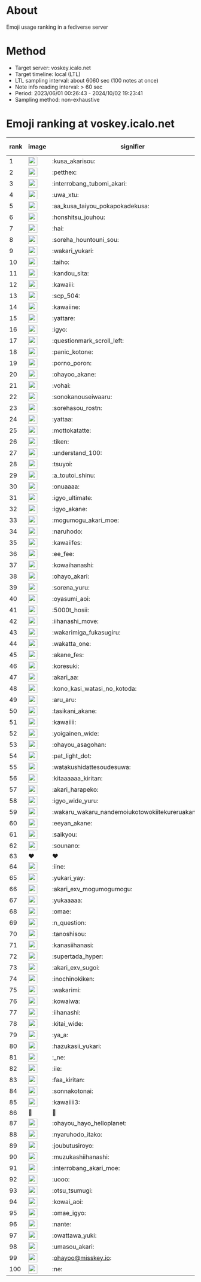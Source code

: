 # About
Emoji usage ranking in a fediverse server

# Method
- Target server: voskey.icalo.net
- Target timeline: local (LTL)
- LTL sampling interval: about 6060 sec (100 notes at once)
- Note info reading interval: > 60 sec
- Period: 2023/06/01 00:26:43 - 2024/10/02 19:23:41 
- Sampling method: non-exhaustive

# Emoji ranking at voskey.icalo.net

|rank|image|signifier|type|frequency score|
|----|----|----|----|----|
|1|<img height="24" src="https://voskey.icalo.net/emoji/kusa_akarisou.webp">|:kusa_akarisou:|custom|32522|
|2|<img height="24" src="https://voskey.icalo.net/emoji/petthex.webp">|:petthex:|custom|24778|
|3|<img height="24" src="https://voskey.icalo.net/emoji/interrobang_tubomi_akari.webp">|:interrobang_tubomi_akari:|custom|13080|
|4|<img height="24" src="https://voskey.icalo.net/emoji/uwa_xtu.webp">|:uwa_xtu:|custom|12263|
|5|<img height="24" src="https://voskey.icalo.net/emoji/aa_kusa_taiyou_pokapokadekusa.webp">|:aa_kusa_taiyou_pokapokadekusa:|custom|10278|
|6|<img height="24" src="https://voskey.icalo.net/emoji/honshitsu_jouhou.webp">|:honshitsu_jouhou:|custom|9601|
|7|<img height="24" src="https://voskey.icalo.net/emoji/hai.webp">|:hai:|custom|8241|
|8|<img height="24" src="https://voskey.icalo.net/emoji/soreha_hountouni_sou.webp">|:soreha_hountouni_sou:|custom|7242|
|9|<img height="24" src="https://voskey.icalo.net/emoji/wakari_yukari.webp">|:wakari_yukari:|custom|6978|
|10|<img height="24" src="https://voskey.icalo.net/emoji/taiho.webp">|:taiho:|custom|6815|
|11|<img height="24" src="https://voskey.icalo.net/emoji/kandou_sita.webp">|:kandou_sita:|custom|6403|
|12|<img height="24" src="https://voskey.icalo.net/emoji/kawaiii.webp">|:kawaiii:|custom|6298|
|13|<img height="24" src="https://voskey.icalo.net/emoji/scp_504.webp">|:scp_504:|custom|5874|
|14|<img height="24" src="https://voskey.icalo.net/emoji/kawaiine.webp">|:kawaiine:|custom|5004|
|15|<img height="24" src="https://voskey.icalo.net/emoji/yattare.webp">|:yattare:|custom|4715|
|16|<img height="24" src="https://voskey.icalo.net/emoji/igyo.webp">|:igyo:|custom|4653|
|17|<img height="24" src="https://voskey.icalo.net/emoji/questionmark_scroll_left.webp">|:questionmark_scroll_left:|custom|4624|
|18|<img height="24" src="https://voskey.icalo.net/emoji/panic_kotone.webp">|:panic_kotone:|custom|4492|
|19|<img height="24" src="https://voskey.icalo.net/emoji/porno_poron.webp">|:porno_poron:|custom|4470|
|20|<img height="24" src="https://voskey.icalo.net/emoji/ohayoo_akane.webp">|:ohayoo_akane:|custom|4454|
|21|<img height="24" src="https://voskey.icalo.net/emoji/vohai.webp">|:vohai:|custom|4262|
|22|<img height="24" src="https://voskey.icalo.net/emoji/sonokanouseiwaaru.webp">|:sonokanouseiwaaru:|custom|4248|
|23|<img height="24" src="https://voskey.icalo.net/emoji/sorehasou_rostn.webp">|:sorehasou_rostn:|custom|4159|
|24|<img height="24" src="https://voskey.icalo.net/emoji/yattaa.webp">|:yattaa:|custom|3858|
|25|<img height="24" src="https://voskey.icalo.net/emoji/mottokatatte.webp">|:mottokatatte:|custom|3715|
|26|<img height="24" src="https://voskey.icalo.net/emoji/tiken.webp">|:tiken:|custom|3688|
|27|<img height="24" src="https://voskey.icalo.net/emoji/understand_100.webp">|:understand_100:|custom|3668|
|28|<img height="24" src="https://voskey.icalo.net/emoji/tsuyoi.webp">|:tsuyoi:|custom|3502|
|29|<img height="24" src="https://voskey.icalo.net/emoji/a_toutoi_shinu.webp">|:a_toutoi_shinu:|custom|3440|
|30|<img height="24" src="https://voskey.icalo.net/emoji/onuaaaa.webp">|:onuaaaa:|custom|3150|
|31|<img height="24" src="https://voskey.icalo.net/emoji/igyo_ultimate.webp">|:igyo_ultimate:|custom|3064|
|32|<img height="24" src="https://voskey.icalo.net/emoji/igyo_akane.webp">|:igyo_akane:|custom|3023|
|33|<img height="24" src="https://voskey.icalo.net/emoji/mogumogu_akari_moe.webp">|:mogumogu_akari_moe:|custom|2943|
|34|<img height="24" src="https://voskey.icalo.net/emoji/naruhodo.webp">|:naruhodo:|custom|2904|
|35|<img height="24" src="https://voskey.icalo.net/emoji/kawaiifes.webp">|:kawaiifes:|custom|2875|
|36|<img height="24" src="https://voskey.icalo.net/emoji/ee_fee.webp">|:ee_fee:|custom|2777|
|37|<img height="24" src="https://voskey.icalo.net/emoji/kowaihanashi.webp">|:kowaihanashi:|custom|2758|
|38|<img height="24" src="https://voskey.icalo.net/emoji/ohayo_akari.webp">|:ohayo_akari:|custom|2713|
|39|<img height="24" src="https://voskey.icalo.net/emoji/sorena_yuru.webp">|:sorena_yuru:|custom|2711|
|40|<img height="24" src="https://voskey.icalo.net/emoji/oyasumi_aoi.webp">|:oyasumi_aoi:|custom|2702|
|41|<img height="24" src="https://voskey.icalo.net/emoji/5000t_hosii.webp">|:5000t_hosii:|custom|2563|
|42|<img height="24" src="https://voskey.icalo.net/emoji/iihanashi_move.webp">|:iihanashi_move:|custom|2464|
|43|<img height="24" src="https://voskey.icalo.net/emoji/wakarimiga_fukasugiru.webp">|:wakarimiga_fukasugiru:|custom|2454|
|44|<img height="24" src="https://voskey.icalo.net/emoji/wakatta_one.webp">|:wakatta_one:|custom|2375|
|45|<img height="24" src="https://voskey.icalo.net/emoji/akane_fes.webp">|:akane_fes:|custom|2336|
|46|<img height="24" src="https://voskey.icalo.net/emoji/koresuki.webp">|:koresuki:|custom|2332|
|47|<img height="24" src="https://voskey.icalo.net/emoji/akari_aa.webp">|:akari_aa:|custom|2316|
|48|<img height="24" src="https://voskey.icalo.net/emoji/kono_kasi_watasi_no_kotoda.webp">|:kono_kasi_watasi_no_kotoda:|custom|2299|
|49|<img height="24" src="https://voskey.icalo.net/emoji/aru_aru.webp">|:aru_aru:|custom|2286|
|50|<img height="24" src="https://voskey.icalo.net/emoji/tasikani_akane.webp">|:tasikani_akane:|custom|2284|
|51|<img height="24" src="https://voskey.icalo.net/emoji/kawaiiii.webp">|:kawaiiii:|custom|2248|
|52|<img height="24" src="https://voskey.icalo.net/emoji/yoigainen_wide.webp">|:yoigainen_wide:|custom|2206|
|53|<img height="24" src="https://voskey.icalo.net/emoji/ohayou_asagohan.webp">|:ohayou_asagohan:|custom|2195|
|54|<img height="24" src="https://voskey.icalo.net/emoji/pat_light_dot.webp">|:pat_light_dot:|custom|2155|
|55|<img height="24" src="https://voskey.icalo.net/emoji/watakushidattesoudesuwa.webp">|:watakushidattesoudesuwa:|custom|2153|
|56|<img height="24" src="https://voskey.icalo.net/emoji/kitaaaaaa_kiritan.webp">|:kitaaaaaa_kiritan:|custom|2130|
|57|<img height="24" src="https://voskey.icalo.net/emoji/akari_harapeko.webp">|:akari_harapeko:|custom|2106|
|58|<img height="24" src="https://voskey.icalo.net/emoji/igyo_wide_yuru.webp">|:igyo_wide_yuru:|custom|2105|
|59|<img height="24" src="https://voskey.icalo.net/emoji/wakaru_wakaru_nandemoiukotowokiitekureruakanetyan.webp">|:wakaru_wakaru_nandemoiukotowokiitekureruakanetyan:|custom|2064|
|60|<img height="24" src="https://voskey.icalo.net/emoji/eeyan_akane.webp">|:eeyan_akane:|custom|2056|
|61|<img height="24" src="https://voskey.icalo.net/emoji/saikyou.webp">|:saikyou:|custom|2053|
|62|<img height="24" src="https://voskey.icalo.net/emoji/sounano.webp">|:sounano:|custom|1998|
|63|❤|❤|unicode|1908|
|64|<img height="24" src="https://voskey.icalo.net/emoji/iine.webp">|:iine:|custom|1900|
|65|<img height="24" src="https://voskey.icalo.net/emoji/yukari_yay.webp">|:yukari_yay:|custom|1828|
|66|<img height="24" src="https://voskey.icalo.net/emoji/akari_exv_mogumogumogu.webp">|:akari_exv_mogumogumogu:|custom|1811|
|67|<img height="24" src="https://voskey.icalo.net/emoji/yukaaaaa.webp">|:yukaaaaa:|custom|1792|
|68|<img height="24" src="https://voskey.icalo.net/emoji/omae.webp">|:omae:|custom|1774|
|69|<img height="24" src="https://voskey.icalo.net/emoji/n_question.webp">|:n_question:|custom|1746|
|70|<img height="24" src="https://voskey.icalo.net/emoji/tanoshisou.webp">|:tanoshisou:|custom|1726|
|71|<img height="24" src="https://voskey.icalo.net/emoji/kanasiihanasi.webp">|:kanasiihanasi:|custom|1723|
|72|<img height="24" src="https://voskey.icalo.net/emoji/supertada_hyper.webp">|:supertada_hyper:|custom|1721|
|73|<img height="24" src="https://voskey.icalo.net/emoji/akari_exv_sugoi.webp">|:akari_exv_sugoi:|custom|1649|
|74|<img height="24" src="https://voskey.icalo.net/emoji/inochinokiken.webp">|:inochinokiken:|custom|1647|
|75|<img height="24" src="https://voskey.icalo.net/emoji/wakarimi.webp">|:wakarimi:|custom|1644|
|76|<img height="24" src="https://voskey.icalo.net/emoji/kowaiwa.webp">|:kowaiwa:|custom|1607|
|77|<img height="24" src="https://voskey.icalo.net/emoji/iihanashi.webp">|:iihanashi:|custom|1568|
|78|<img height="24" src="https://voskey.icalo.net/emoji/kitai_wide.webp">|:kitai_wide:|custom|1567|
|79|<img height="24" src="https://voskey.icalo.net/emoji/ya_a.webp">|:ya_a:|custom|1553|
|80|<img height="24" src="https://voskey.icalo.net/emoji/hazukasii_yukari.webp">|:hazukasii_yukari:|custom|1522|
|81|<img height="24" src="https://voskey.icalo.net/emoji/_ne.webp">|:_ne:|custom|1488|
|82|<img height="24" src="https://voskey.icalo.net/emoji/iie.webp">|:iie:|custom|1459|
|83|<img height="24" src="https://voskey.icalo.net/emoji/faa_kiritan.webp">|:faa_kiritan:|custom|1456|
|84|<img height="24" src="https://voskey.icalo.net/emoji/sonnakotonai.webp">|:sonnakotonai:|custom|1451|
|85|<img height="24" src="https://voskey.icalo.net/emoji/kawaiiii3.webp">|:kawaiiii3:|custom|1450|
|86|🤔|🤔|unicode|1443|
|87|<img height="24" src="https://voskey.icalo.net/emoji/ohayou_hayo_helloplanet.webp">|:ohayou_hayo_helloplanet:|custom|1418|
|88|<img height="24" src="https://voskey.icalo.net/emoji/nyaruhodo_itako.webp">|:nyaruhodo_itako:|custom|1407|
|89|<img height="24" src="https://voskey.icalo.net/emoji/joubutusiroyo.webp">|:joubutusiroyo:|custom|1383|
|90|<img height="24" src="https://voskey.icalo.net/emoji/muzukashiihanashi.webp">|:muzukashiihanashi:|custom|1382|
|91|<img height="24" src="https://voskey.icalo.net/emoji/interrobang_akari_moe.webp">|:interrobang_akari_moe:|custom|1371|
|92|<img height="24" src="https://voskey.icalo.net/emoji/uooo.webp">|:uooo:|custom|1315|
|93|<img height="24" src="https://voskey.icalo.net/emoji/otsu_tsumugi.webp">|:otsu_tsumugi:|custom|1314|
|94|<img height="24" src="https://voskey.icalo.net/emoji/kowai_aoi.webp">|:kowai_aoi:|custom|1300|
|95|<img height="24" src="https://voskey.icalo.net/emoji/omae_igyo.webp">|:omae_igyo:|custom|1298|
|96|<img height="24" src="https://voskey.icalo.net/emoji/nante.webp">|:nante:|custom|1296|
|97|<img height="24" src="https://voskey.icalo.net/emoji/owattawa_yuki.webp">|:owattawa_yuki:|custom|1263|
|98|<img height="24" src="https://voskey.icalo.net/emoji/umasou_akari.webp">|:umasou_akari:|custom|1261|
|99|<img height="24" src="https://voskey.icalo.net/emoji/ohayoo.webp">|:ohayoo@misskey.io:|custom|1245|
|100|<img height="24" src="https://voskey.icalo.net/emoji/ne.webp">|:ne:|custom|1225|
